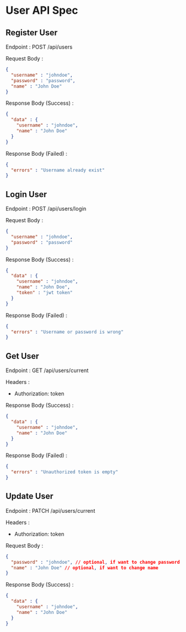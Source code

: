 # User API Spec

## Register User

Endpoint : POST /api/users

Request Body :

```json
{
  "username" : "johndoe",
  "password" : "password",
  "name" : "John Doe"
}
```

Response Body (Success) : 

```json
{
  "data" : {
    "username" : "johndoe",
    "name" : "John Doe"
  }
}
```

Response Body (Failed) :

```json
{
  "errors" : "Username already exist"
}
```

## Login User

Endpoint : POST /api/users/login

Request Body :

```json
{
  "username" : "johndoe",
  "password" : "password"
}
```

Response Body (Success) :

```json
{
  "data" : {
    "username" : "johndoe",
    "name" : "John Doe",
    "token" : "jwt token"
  }
}
```

Response Body (Failed) :

```json
{
  "errors" : "Username or password is wrong"
}
```

## Get User

Endpoint : GET /api/users/current

Headers :
- Authorization: token

Response Body (Success) :

```json
{
  "data" : {
    "username" : "johndoe",
    "name" : "John Doe"
  }
}
```

Response Body (Failed) :

```json
{
  "errors" : "Unauthorized token is empty"
}
```

## Update User

Endpoint : PATCH /api/users/current

Headers :
- Authorization: token

Request Body :

```json
{
  "password" : "johndoe", // optional, if want to change password
  "name" : "John Doe" // optional, if want to change name
}
```

Response Body (Success) :

```json
{
  "data" : {
    "username" : "johndoe",
    "name" : "John Doe"
  }
}
```

